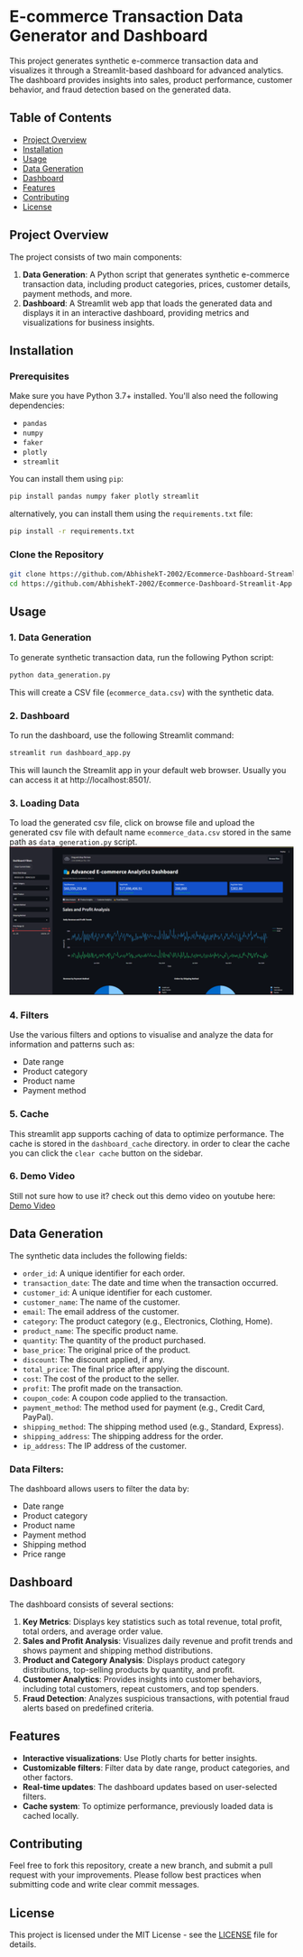 # E-commerce Transaction Data Generator and Dashboard

This project generates synthetic e-commerce transaction data and visualizes it through a Streamlit-based dashboard for advanced analytics. The dashboard provides insights into sales, product performance, customer behavior, and fraud detection based on the generated data.

## Table of Contents
- [Project Overview](#project-overview)
- [Installation](#installation)
- [Usage](#usage)
- [Data Generation](#data-generation)
- [Dashboard](#dashboard)
- [Features](#features)
- [Contributing](#contributing)
- [License](#license)

## Project Overview
The project consists of two main components:
1. **Data Generation**: A Python script that generates synthetic e-commerce transaction data, including product categories, prices, customer details, payment methods, and more.
2. **Dashboard**: A Streamlit web app that loads the generated data and displays it in an interactive dashboard, providing metrics and visualizations for business insights.

## Installation

### Prerequisites
Make sure you have Python 3.7+ installed. You'll also need the following dependencies:
- `pandas`
- `numpy`
- `faker`
- `plotly`
- `streamlit`

You can install them using `pip`:

```bash
pip install pandas numpy faker plotly streamlit
```

alternatively, you can install them using the `requirements.txt` file:

```bash
pip install -r requirements.txt
```

### Clone the Repository
```bash
git clone https://github.com/AbhishekT-2002/Ecommerce-Dashboard-Streamlit-App
cd https://github.com/AbhishekT-2002/Ecommerce-Dashboard-Streamlit-App
```

## Usage

### 1. Data Generation
To generate synthetic transaction data, run the following Python script:

```bash
python data_generation.py
```

This will create a CSV file (`ecommerce_data.csv`) with the synthetic data.

### 2. Dashboard
To run the dashboard, use the following Streamlit command:

```bash
streamlit run dashboard_app.py
```

This will launch the Streamlit app in your default web browser. Usually you can access it at http://localhost:8501/.

### 3. Loading Data
To load the generated csv file, click on browse file and upload the generated csv file with default name `ecommerce_data.csv` stored in the same path as `data_generation.py` script.
![dashboard_example image](image.png)

### 4. Filters
Use the various filters and options to visualise and analyze the data for information and patterns such as:
- Date range
- Product category
- Product name
- Payment method


### 5. Cache
This streamlit app supports caching of data to optimize performance. The cache is stored in the `dashboard_cache` directory. in order to clear the cache you can click the `clear cache` button on the sidebar.

### 6.  Demo Video
Still not sure how to use it? check out this demo video on youtube here:
[Demo Video](https://www.youtube.com/watch?v=LrlCw677w5g)

## Data Generation
The synthetic data includes the following fields:
- `order_id`: A unique identifier for each order.
- `transaction_date`: The date and time when the transaction occurred.
- `customer_id`: A unique identifier for each customer.
- `customer_name`: The name of the customer.
- `email`: The email address of the customer.
- `category`: The product category (e.g., Electronics, Clothing, Home).
- `product_name`: The specific product name.
- `quantity`: The quantity of the product purchased.
- `base_price`: The original price of the product.
- `discount`: The discount applied, if any.
- `total_price`: The final price after applying the discount.
- `cost`: The cost of the product to the seller.
- `profit`: The profit made on the transaction.
- `coupon_code`: A coupon code applied to the transaction.
- `payment_method`: The method used for payment (e.g., Credit Card, PayPal).
- `shipping_method`: The shipping method used (e.g., Standard, Express).
- `shipping_address`: The shipping address for the order.
- `ip_address`: The IP address of the customer.

### Data Filters:
The dashboard allows users to filter the data by:
- Date range
- Product category
- Product name
- Payment method
- Shipping method
- Price range

## Dashboard
The dashboard consists of several sections:

1. **Key Metrics**: Displays key statistics such as total revenue, total profit, total orders, and average order value.
2. **Sales and Profit Analysis**: Visualizes daily revenue and profit trends and shows payment and shipping method distributions.
3. **Product and Category Analysis**: Displays product category distributions, top-selling products by quantity, and profit.
4. **Customer Analytics**: Provides insights into customer behaviors, including total customers, repeat customers, and top spenders.
5. **Fraud Detection**: Analyzes suspicious transactions, with potential fraud alerts based on predefined criteria.

## Features
- **Interactive visualizations**: Use Plotly charts for better insights.
- **Customizable filters**: Filter data by date range, product categories, and other factors.
- **Real-time updates**: The dashboard updates based on user-selected filters.
- **Cache system**: To optimize performance, previously loaded data is cached locally.

## Contributing
Feel free to fork this repository, create a new branch, and submit a pull request with your improvements. Please follow best practices when submitting code and write clear commit messages.

## License
This project is licensed under the MIT License - see the [LICENSE](https://opensource.org/license/mit) file for details.
